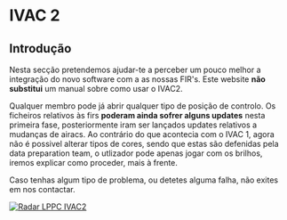 # IVAC 2

## Introdução

Nesta secção pretendemos ajudar-te a perceber um pouco melhor a integração do novo software com a as nossas FIR's. Este website **não substitui** um manual sobre como usar o IVAC2.

Qualquer membro pode já abrir qualquer tipo de posição de controlo. Os ficheiros relativos às firs **poderam ainda sofrer alguns updates** nesta primeira fase, posteriormente iram ser lançados updates relativos a mudanças de airacs. Ao contrário do que acontecia com o IVAC 1, agora não é possivel alterar tipos de cores, sendo que estas são defenidas pela data preparation team, o utlizador pode apenas jogar com os brilhos, iremos explicar como proceder, mais à frente.

Caso tenhas algum tipo de problema, ou detetes alguma falha, não exites em nos contactar.

[![Radar LPPC IVAC2](images/ivac2pt.png)](images/ivac2pt.png)
